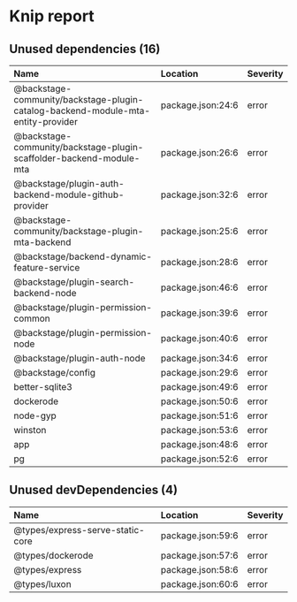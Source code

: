 # Knip report

## Unused dependencies (16)

| Name                                                                             | Location          | Severity |
| :------------------------------------------------------------------------------- | :---------------- | :------- |
| @backstage-community/backstage-plugin-catalog-backend-module-mta-entity-provider | package.json:24:6 | error    |
| @backstage-community/backstage-plugin-scaffolder-backend-module-mta              | package.json:26:6 | error    |
| @backstage/plugin-auth-backend-module-github-provider                            | package.json:32:6 | error    |
| @backstage-community/backstage-plugin-mta-backend                                | package.json:25:6 | error    |
| @backstage/backend-dynamic-feature-service                                       | package.json:28:6 | error    |
| @backstage/plugin-search-backend-node                                            | package.json:46:6 | error    |
| @backstage/plugin-permission-common                                              | package.json:39:6 | error    |
| @backstage/plugin-permission-node                                                | package.json:40:6 | error    |
| @backstage/plugin-auth-node                                                      | package.json:34:6 | error    |
| @backstage/config                                                                | package.json:29:6 | error    |
| better-sqlite3                                                                   | package.json:49:6 | error    |
| dockerode                                                                        | package.json:50:6 | error    |
| node-gyp                                                                         | package.json:51:6 | error    |
| winston                                                                          | package.json:53:6 | error    |
| app                                                                              | package.json:48:6 | error    |
| pg                                                                               | package.json:52:6 | error    |

## Unused devDependencies (4)

| Name                             | Location          | Severity |
| :------------------------------- | :---------------- | :------- |
| @types/express-serve-static-core | package.json:59:6 | error    |
| @types/dockerode                 | package.json:57:6 | error    |
| @types/express                   | package.json:58:6 | error    |
| @types/luxon                     | package.json:60:6 | error    |
